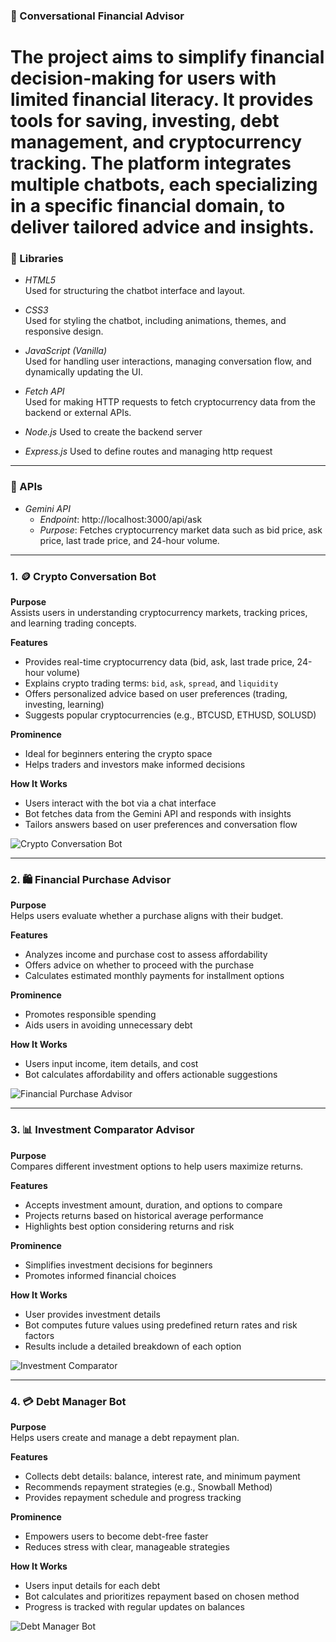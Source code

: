 ### 🤖 Conversational Financial Advisor

# The project aims to simplify financial decision-making for users with limited financial literacy. It provides tools for saving, investing, debt management, and cryptocurrency tracking. The platform integrates multiple chatbots, each specializing in a specific financial domain, to deliver tailored advice and insights. 

### 🔧 Libraries

- *HTML5*  
  Used for structuring the chatbot interface and layout.

- *CSS3*  
  Used for styling the chatbot, including animations, themes, and responsive design.

- *JavaScript (Vanilla)*  
  Used for handling user interactions, managing conversation flow, and dynamically updating the UI.

- *Fetch API*  
  Used for making HTTP requests to fetch cryptocurrency data from the backend or external APIs.

- *Node.js* 
  Used to create the backend server

- *Express.js*
  Used to define routes and managing http request 

---

### 🔌 APIs

- *Gemini API*  
  - *Endpoint*: http://localhost:3000/api/ask  
  - *Purpose*: Fetches cryptocurrency market data such as bid price, ask price, last trade price, and 24-hour volume.

---
### 1. 🪙 Crypto Conversation Bot

**Purpose**  
Assists users in understanding cryptocurrency markets, tracking prices, and learning trading concepts.

**Features**
- Provides real-time cryptocurrency data (bid, ask, last trade price, 24-hour volume)
- Explains crypto trading terms: `bid`, `ask`, `spread`, and `liquidity`
- Offers personalized advice based on user preferences (trading, investing, learning)
- Suggests popular cryptocurrencies (e.g., BTCUSD, ETHUSD, SOLUSD)

**Prominence**
- Ideal for beginners entering the crypto space
- Helps traders and investors make informed decisions

**How It Works**
- Users interact with the bot via a chat interface
- Bot fetches data from the Gemini API and responds with insights
- Tailors answers based on user preferences and conversation flow

![Crypto Conversation Bot](image-3.png)

---

### 2. 🛍️ Financial Purchase Advisor

**Purpose**  
Helps users evaluate whether a purchase aligns with their budget.

**Features**
- Analyzes income and purchase cost to assess affordability
- Offers advice on whether to proceed with the purchase
- Calculates estimated monthly payments for installment options

**Prominence**
- Promotes responsible spending
- Aids users in avoiding unnecessary debt

**How It Works**
- Users input income, item details, and cost
- Bot calculates affordability and offers actionable suggestions

![Financial Purchase Advisor](image-4.png)

---

### 3. 📊 Investment Comparator Advisor

**Purpose**  
Compares different investment options to help users maximize returns.

**Features**
- Accepts investment amount, duration, and options to compare
- Projects returns based on historical average performance
- Highlights best option considering returns and risk

**Prominence**
- Simplifies investment decisions for beginners
- Promotes informed financial choices

**How It Works**
- User provides investment details
- Bot computes future values using predefined return rates and risk factors
- Results include a detailed breakdown of each option

![Investment Comparator](image-1.png)

---

### 4. 💳 Debt Manager Bot

**Purpose**  
Helps users create and manage a debt repayment plan.

**Features**
- Collects debt details: balance, interest rate, and minimum payment
- Recommends repayment strategies (e.g., Snowball Method)
- Provides repayment schedule and progress tracking

**Prominence**
- Empowers users to become debt-free faster
- Reduces stress with clear, manageable strategies

**How It Works**
- Users input details for each debt
- Bot calculates and prioritizes repayment based on chosen method
- Progress is tracked with regular updates on balances

![Debt Manager Bot](image.png)